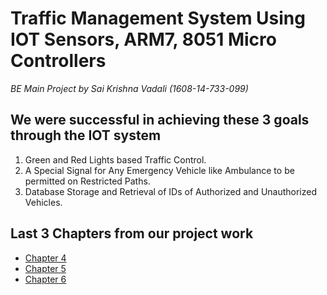 # Traffic Management System Using IOT Sensors, ARM7, 8051 Micro Controllers
*BE Main Project by Sai Krishna Vadali (1608-14-733-099)*

## We were successful in achieving these 3 goals through the IOT system
1. Green and Red Lights based Traffic Control.
2. A Special Signal for Any Emergency Vehicle like Ambulance to be permitted on Restricted Paths.
3. Database Storage and Retrieval of IDs of Authorized and Unauthorized Vehicles.

## Last 3 Chapters from our project work
* [Chapter 4](https://docs.google.com/document/d/1HFnG1fI5cUndkMwFvrTF2GpEvC7dBRyX/edit?usp=sharing&ouid=105477905628810372173&rtpof=true&sd=true)
* [Chapter 5](https://docs.google.com/document/d/1_E7wiiT1_-0rLkdZgm1JXCtGXadXTQWk/edit?usp=sharing&ouid=105477905628810372173&rtpof=true&sd=true)
* [Chapter 6](https://docs.google.com/document/d/1YgtAUhJfJRh_SkUvWejwmsAkudVcovNG/edit?usp=sharing&ouid=105477905628810372173&rtpof=true&sd=true)
